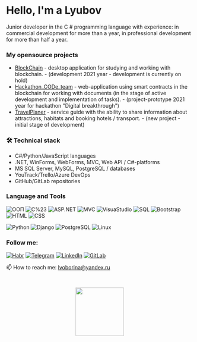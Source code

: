 # Hello, I'm a Lyubov
Junior developer in the C # programming language with experience: in commercial development for more than a year, 
in professional development for more than half a year.

### My opensource projects

* [BlockChain](https://github.com/OborinaLyubov/BlockChain) - desktop application for studying and working with blockchain. - (development 2021 year - development is currently on hold)
* [Hackathon_CODe_team](https://github.com/OborinaLyubov/Hackathon_CODe_team) - web-application using smart contracts in the blockchain for working with documents (in the stage of active development and implementation of tasks). - (project-prototype 2021 year for hackathon "Digital breakthrough")
* [TravelPlaner](https://github.com/OborinaLyubov/TravelPlaner) - service guide with the ability to share information about attractions, habitats and booking hotels / transport. - (new project - initial stage of development)

### 🛠 Technical stack

* C#/Python/JavaScript languages
* .NET, WinForms, WebForms, MVC, Web API / C#-platforms
* MS SQL Server, MySQL, PostgreSQL / databases
* YouTrack/Trello/Azure DevOps
* GitHub/GitLab repositories


### Language and Tools

![ООП](https://img.shields.io/badge/-ООП-black?style=for-the-badge&logo=ООП)
![C%23](https://img.shields.io/badge/-C%23-black?style=for-the-badge&logo=C%23)
![ASP.NET](https://img.shields.io/badge/-ASP.NET-black?style=for-the-badge&logo=ASP.NET)
![MVC](https://img.shields.io/badge/-MVC-black?style=for-the-badge&logo=MVC)
![VisuaStudio](https://img.shields.io/badge/-VisuaStudio-black?style=for-the-badge&logo=VisuaStudio)
![SQL](https://img.shields.io/badge/-SQLServer-black?style=for-the-badge&logo=SQLServer)
![Bootstrap](https://img.shields.io/badge/-Bootstrap-black?style=for-the-badge&logo=Bootstrap)
![HTML](https://img.shields.io/badge/-HTML-black?style=for-the-badge&logo=HTML)
![CSS](https://img.shields.io/badge/-CSS-black?style=for-the-badge&logo=CSS)

![Python](https://img.shields.io/badge/-Python-black?style=for-the-badge&logo=Python)
![Django](https://img.shields.io/badge/-Django-black?style=for-the-badge&logo=Django)
![PostgreSQL](https://img.shields.io/badge/-PostgreSQL-black?style=for-the-badge&logo=PostgreSQL)
![Linux](https://img.shields.io/badge/-Linux-black?style=for-the-badge&logo=Linux)

### Follow me:

[![Habr](https://img.shields.io/badge/-Habr-black?style=for-the-badge&logo=Habr)](https://habr.com/ru/users/khudyakovalyubov/)
[![Telegram](https://img.shields.io/badge/-Telegram-black?style=for-the-badge&logo=Telegram)](https://t.me/lvoborina)
[![LinkedIn](https://img.shields.io/badge/-LinkedIn-black?style=for-the-badge&logo=LinkedIn)](https://www.linkedin.com/in/lyubov-khudyakova-a782341b6/)
[![GitLab](https://img.shields.io/badge/-GitLab-black?style=for-the-badge&logo=GitLab)](https://gitlab.com/DeveloperKhudyakova)
<div>📫 How to reach me: <a href='mailto:lvoborina@yandex.ru'>lvoborina@yandex.ru</a></div>

<div align="center" style="margin: 40px 0">
   <img width="130px" src="https://komarev.com/ghpvc/?username=KhudyakovaLyubov3&color=blue&label=Profile+views">
</div>

